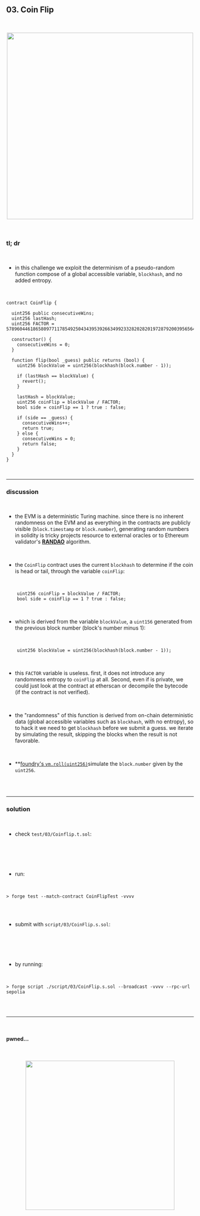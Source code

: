 ## 03. Coin Flip


<br>
  
<p align="center">
<img width="500" src=""">
</p>


<br>


### tl; dr

<br>


* in this challenge we exploit the determinism of a pseudo-random function compose of a global accessible variable, `blockhash`, and no added entropy.


<br>

```solidity
contract CoinFlip {

  uint256 public consecutiveWins;
  uint256 lastHash;
  uint256 FACTOR = 57896044618658097711785492504343953926634992332820282019728792003956564819968;

  constructor() {
    consecutiveWins = 0;
  }

  function flip(bool _guess) public returns (bool) {
    uint256 blockValue = uint256(blockhash(block.number - 1));

    if (lastHash == blockValue) {
      revert();
    }

    lastHash = blockValue;
    uint256 coinFlip = blockValue / FACTOR;
    bool side = coinFlip == 1 ? true : false;

    if (side == _guess) {
      consecutiveWins++;
      return true;
    } else {
      consecutiveWins = 0;
      return false;
    }
  }
}
```


<br>

---

### discussion

<br>


* the EVM is a deterministic Turing machine. since there is no inherent randomness on the EVM and as everything in the contracts are publicly visible (`block.timestamp` or `block.number`), generating random numbers in solidity is tricky  projects resource to external oracles or to Ethereum validator's **[RANDAO](https://github.com/randao/randao)** algorithm.

<br>

* the `CoinFlip` contract uses the current `blockhash` to determine if the coin is head or tail, through the variable `coinFlip`:

<br>

```solidity
    uint256 coinFlip = blockValue / FACTOR;
    bool side = coinFlip == 1 ? true : false;
```

<br>

* which is derived from the variable `blockValue`, a `uint156` generated from the previous block number (block's number minus 1):

<br>

```solidity
    uint256 blockValue = uint256(blockhash(block.number - 1));
```

<br>

* this `FACTOR` variable is useless. first, it does not introduce any randomness entropy to `coinFlip` at all. Second, even if is private, we could just look at the contract at etherscan or decompile the bytecode (if the contract is not verified).

<br>

* the "randomness" of this function is derived from on-chain deterministic data (global accessible variables such as `blockhash`, with no entropy), so to hack it we need to get `blockhash` before we submit a guess. we iterate by simulating the result, skipping the blocks when the result is not favorable.

<br>

* **[foundry's `vm.roll(uint256)`](https://book.getfoundry.sh/cheatcodes/roll?highlight=vm.roll#examples)simulate the `block.number` given by the `uint256`.

<br>



<br>


----

### solution

<br>

* check `test/03/Coinflip.t.sol`:

<br>

```solidity

```

<br>

* run:

<br>

```shell
> forge test --match-contract CoinFlipTest -vvvv    


```



<br>

* submit with `script/03/CoinFlip.s.sol`:

<br>

```solidity

```

<br>

* by running:

<br>

```shell
> forge script ./script/03/CoinFlip.s.sol --broadcast -vvvv --rpc-url sepolia


```

<br>

----

<br>

#### pwned...


<br>

  
<p align="center">
<img width="400" src="https://github.com/go-outside-labs/ethernaut-foundry-writeups-sol/assets/138340846/ba3f82a3-00c0-43f9-a423-588d7f6e4c70">
</p>



